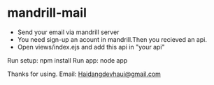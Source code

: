 # mandrill-mail
- Send your email via mandrill server
- You need sign-up an acount in mandrill.Then you recieved an api.
- Open views/index.ejs and add this api in "your api"

Run setup:
	npm install
Run app:
	node app

Thanks for using.
Email: Haidangdevhaui@gmail.com
